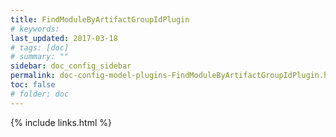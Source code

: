 ```yaml
---
title: FindModuleByArtifactGroupIdPlugin
# keywords:
last_updated: 2017-03-18
# tags: [doc]
# summary: ""
sidebar: doc_config_sidebar
permalink: doc-config-model-plugins-FindModuleByArtifactGroupIdPlugin.html
toc: false
# folder: doc
---
```


{% include links.html %}
